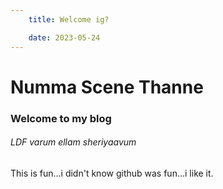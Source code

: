 ```yaml
---
    title: Welcome ig?

    date: 2023-05-24
---
```

# Numma Scene Thanne
### Welcome to my blog
###### LDF varum ellam sheriyaavum
This is fun...i didn't know github was fun...i like it.
